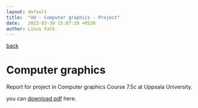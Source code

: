 ```yaml
---
layout: default
title:  "UU - Computer graphics - Project"
date:   2023-03-30 15:07:19 +0530
author: Linus Falk
---
```


[back](https://falk0.github.io/)

# Computer graphics 
Report for project in Computer graphics Course 7.5c at Uppsala University.

you can [download pdf](https://Falk0.github.io/reports/computer_graphics.pdf) here.



<object data="{{ site.url }}{{ https://Falk0.github.io }}/reports/computer_graphics.pdf" width="1000" height="1000" type="application/pdf"></object>